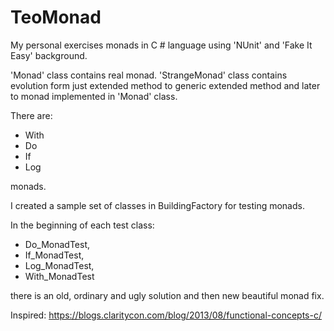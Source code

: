 # TeoMonad
My personal exercises monads in C # language using 'NUnit' and 'Fake It Easy' background.

'Monad' class contains real monad. 'StrangeMonad' class contains evolution form just extended method to generic extended method and later to monad implemented in 'Monad' class.

There are:
* With
* Do
* If
* Log

monads.

I created a sample set of classes in BuildingFactory for testing monads. 

In the beginning of each test class:

* Do_MonadTest, 
* If_MonadTest, 
* Log_MonadTest, 
* With_MonadTest

there is an old, ordinary and ugly solution and then new beautiful monad fix.

Inspired: https://blogs.claritycon.com/blog/2013/08/functional-concepts-c/

